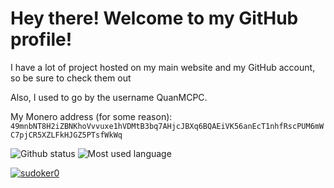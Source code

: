 # Hey there! Welcome to my GitHub profile!

I have a lot of project hosted on my main website and my GitHub account, so be sure to check them out

Also, I used to go by the username QuanMCPC.

My Monero address (for some reason): `49mnbNT8H2iZBNKhoVvvuxe1hVDMtB3bq7AHjcJBXq6BQAEiVK56anEcT1nhfRscPUM6mWC7pjCR5XZLFkHJGZ5PTsfWkWq`

<img src="https://github-readme-stats.vercel.app/api?username=sudoker0&theme=dark&show_icons=true&icon_color=ff0000" alt="Github status" style="max-width: 100%; height: auto">
<img src="https://github-readme-stats.vercel.app/api/top-langs/?username=sudoker0&theme=dark&langs_count=10&layout=compact" alt="Most used language" style="max-width: 100%; height: auto">

[![sudoker0](https://discord.c99.nl/widget/theme-1/763377551963717653.png)](https://discord.com/users/763377551963717653)
